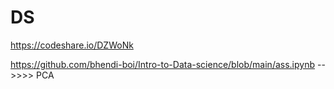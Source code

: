 # DS

https://codeshare.io/DZWoNk

https://github.com/bhendi-boi/Intro-to-Data-science/blob/main/ass.ipynb  -->>>> PCA
